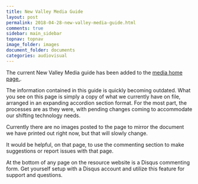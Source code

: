 ```yaml
---
title: New Valley Media Guide
layout: post
permalink: 2018-04-28-new-valley-media-guide.html
comments: true
sidebar: main_sidebar
topnav: topnav
image_folder: images
document_folder: documents
categories: audiovisual
---
```


The current New Valley Media guide has been added to the [media home page.](/media.html).

The information contained in this guide is quickly becoming outdated.  What you see on this page is simply a copy of what we currently have on file, arranged in an expanding accordion section format.  For the most part, the processes are as they were, with pending changes coming to accommodate our shifting technology needs.

Currently there are no images posted to the page to mirror the document we have printed out right now, but that will slowly change.

It would be helpful, on that page, to use the commenting section to make suggestions or report issues with that page.

At the bottom of any page on the resource website is a Disqus commenting form.  Get yourself setup with a Disqus account and utilize this feature for support and questions.